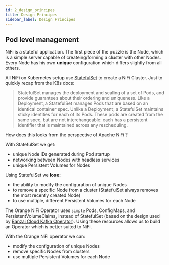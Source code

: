 ```yaml
---
id: 2_design_principes
title: Design Principes
sidebar_label: Design Principes
---
```


## Pod level management

NiFi is a stateful application. The first piece of the puzzle is the Node, which is a simple server capable of createing/forming a cluster with other Nodes. Every Node has his own **unique** configuration which differs slightly from all others.

All NiFi on Kubernetes setup use [StatefulSet](https://kubernetes.io/docs/concepts/workloads/controllers/statefulset/) to create a NiFi Cluster. Just to quickly recap from the K8s docs:

>StatefulSet manages the deployment and scaling of a set of Pods, and provide guarantees about their ordering and uniqueness. Like a Deployment, a StatefulSet manages Pods that are based on an identical container spec. Unlike a Deployment, a StatefulSet maintains sticky identities for each of its Pods. These pods are created from the same spec, but are not interchangeable: each has a persistent identifier that is maintained across any rescheduling.

How does this looks from the perspective of Apache NiFi ?

With StatefulSet we get:
- unique Node IDs generated during Pod startup
- networking between Nodes with headless services
- unique Persistent Volumes for Nodes

Using StatefulSet we **lose:**

- the ability to modify the configuration of unique Nodes
- to remove a specific Node from a cluster (StatefulSet always removes the most recently created Node)
- to use multiple, different Persistent Volumes for each Node

The Orange NiFi Operator uses `simple` Pods, ConfigMaps, and PersistentVolumeClaims, instead of StatefulSet (based on the design used by [Banzai Cloud Kafka Operator](https://github.com/banzaicloud/kafka-operator)). 
Using these resources allows us to build an Operator which is better suited to NiFi.

With the Orange NiFi operator we can:

- modify the configuration of unique Nodes
- remove specific Nodes from clusters
- use multiple Persistent Volumes for each Node